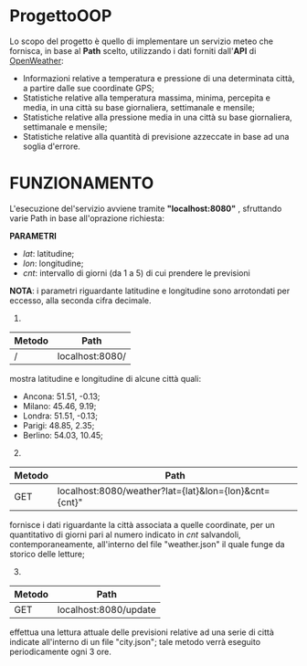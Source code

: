 # ProgettoOOP

Lo scopo del progetto è quello di implementare un servizio meteo che fornisca, in base al **Path** scelto, utilizzando i dati forniti dall'**API** di [OpenWeather](https://openweathermap.org/forecast5#geo5):
* Informazioni relative a temperatura e pressione di una determinata città, a partire dalle sue coordinate GPS;
* Statistiche relative alla temperatura massima, minima, percepita e media, in una città su base giornaliera, settimanale e mensile;
* Statistiche relative alla pressione media in una città su base giornaliera, settimanale e mensile;
* Statistiche relative alla quantità di previsione azzeccate in base ad una soglia d'errore.

# FUNZIONAMENTO

L'esecuzione del'servizio avviene tramite **"localhost:8080"** , sfruttando varie Path in base all'oprazione richiesta:

**PARAMETRI**
- *lat*: latitudine;
- *lon*: longitudine;
- *cnt*: intervallo di giorni (da 1 a 5) di cui prendere le previsioni

**NOTA**: i parametri riguardante latitudine e longitudine sono arrotondati per eccesso, alla seconda cifra decimale.

1)
Metodo | Path |
---- | ---- |
/ | localhost:8080/ |

mostra latitudine e longitudine di alcune città quali:
- Ancona: 51.51, -0.13;
- Milano: 45.46, 9.19;
- Londra: 51.51, -0.13;
- Parigi: 48.85, 2.35;
- Berlino: 54.03, 10.45;

2)
Metodo | Path | 
---- | ---- | 
GET | localhost:8080/weather?lat={lat}&lon={lon}&cnt={cnt}" | 

fornisce i dati riguardante la città associata a quelle coordinate, per un quantitativo di giorni pari al numero indicato in *cnt* salvandoli, contemporaneamente, all'interno del file "weather.json" il quale funge da storico delle letture;

3)
Metodo | Path |
---- | ---- |
GET | localhost:8080/update |

effettua una lettura attuale delle previsioni relative ad una serie di città indicate all'interno di un file "city.json"; tale metodo verrà eseguito periodicamente ogni 3 ore.